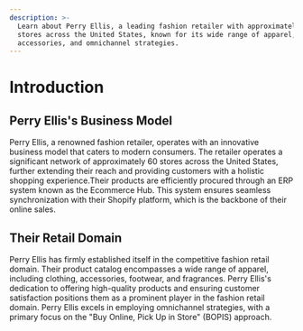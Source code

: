 ```yaml
---
description: >-
  Learn about Perry Ellis, a leading fashion retailer with approximately 60
  stores across the United States, known for its wide range of apparel,
  accessories, and omnichannel strategies.
---
```


# Introduction

## Perry Ellis's Business Model

Perry Ellis, a renowned fashion retailer, operates with an innovative business model that caters to modern consumers. The retailer operates a significant network of approximately 60 stores across the United States, further extending their reach and providing customers with a holistic shopping experience.Their products are efficiently procured through an ERP system known as the Ecommerce Hub. This system ensures seamless synchronization with their Shopify platform, which is the backbone of their online sales.

## Their Retail Domain

Perry Ellis has firmly established itself in the competitive fashion retail domain. Their product catalog encompasses a wide range of apparel, including clothing, accessories, footwear, and fragrances. Perry Ellis's dedication to offering high-quality products and ensuring customer satisfaction positions them as a prominent player in the fashion retail domain. Perry Ellis excels in employing omnichannel strategies, with a primary focus on the "Buy Online, Pick Up in Store" (BOPIS) approach.
